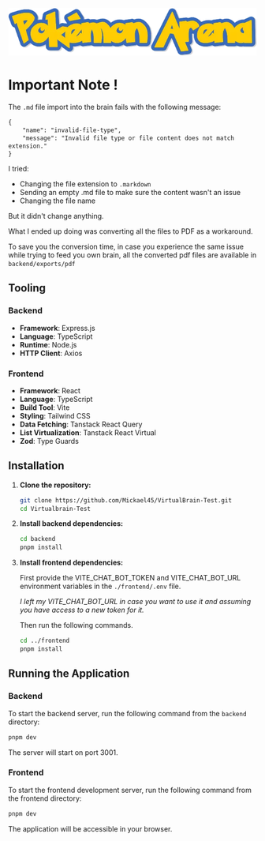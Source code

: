 ![Logo](frontend/src/assets/logo.webp)

# Important Note !

The `.md` file import into the brain fails with the following message:

```
{
    "name": "invalid-file-type",
    "message": "Invalid file type or file content does not match extension."
}
```

I tried:
- Changing the file extension to `.markdown`
- Sending an empty .md file to make sure the content wasn't an issue
- Changing the file name

But it didn't change anything.

What I ended up doing was converting all the files to PDF as a workaround.

To save you the conversion time, in case you experience the same issue while trying to feed you own brain,  all the converted pdf files are available in `backend/exports/pdf`

## Tooling

### Backend

* **Framework**: Express.js
* **Language**: TypeScript
* **Runtime**: Node.js
* **HTTP Client**: Axios

### Frontend

* **Framework**: React
* **Language**: TypeScript
* **Build Tool**: Vite
* **Styling**: Tailwind CSS
* **Data Fetching**: Tanstack React Query
* **List Virtualization**: Tanstack React Virtual
* **Zod**: Type Guards

## Installation

1.  **Clone the repository:**
    ```bash
    git clone https://github.com/Mickael45/VirtualBrain-Test.git
    cd Virtualbrain-Test
    ```

2.  **Install backend dependencies:**
    ```bash
    cd backend
    pnpm install
    ```

3.  **Install frontend dependencies:**

    First provide the VITE_CHAT_BOT_TOKEN and VITE_CHAT_BOT_URL environment variables in the `./frontend/.env` file.
    
    _I left my VITE_CHAT_BOT_URL in case you want to use it and assuming you have access to a new token for it._
    
    Then run the following commands.

    ```bash
    cd ../frontend
    pnpm install
    ```

## Running the Application

### Backend

To start the backend server, run the following command from the `backend` directory:

```bash
pnpm dev
```

The server will start on port 3001.

### Frontend

To start the frontend development server, run the following command from the frontend directory:

```bash
pnpm dev
```

The application will be accessible in your browser.
